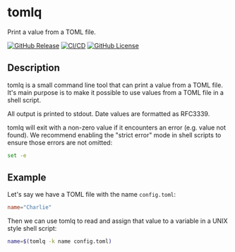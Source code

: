 # tomlq

Print a value from a TOML file.

[![GitHub Release](https://img.shields.io/github/v/release/ErikKalkoken/tomlq)](https://github.com/ErikKalkoken/tomlq)
[![CI/CD](https://github.com/ErikKalkoken/tomlq/actions/workflows/go.yml/badge.svg)](https://github.com/ErikKalkoken/tomlq/actions/workflows/go.yml)
[![GitHub License](https://img.shields.io/github/license/ErikKalkoken/tomlq)](https://github.com/ErikKalkoken/tomlq)

## Description

tomlq is a small command line tool that can print a value from a TOML file. It's main purpose is to make it possible to use values from a TOML file in a shell script.

All output is printed to stdout. Date values are formatted as RFC3339.

tomlq will exit with a non-zero value if it encounters an error (e.g. value not found). We recommend enabling the "strict error" mode in shell scripts to ensure those errors are not omitted:

```sh
set -e
```

## Example

Let's say we have a TOML file with the name `config.toml`:

```toml
name="Charlie"
```

Then we can use tomlq to read and assign that value to a variable in a UNIX style shell script:

```bash
name=$(tomlq -k name config.toml)
```
